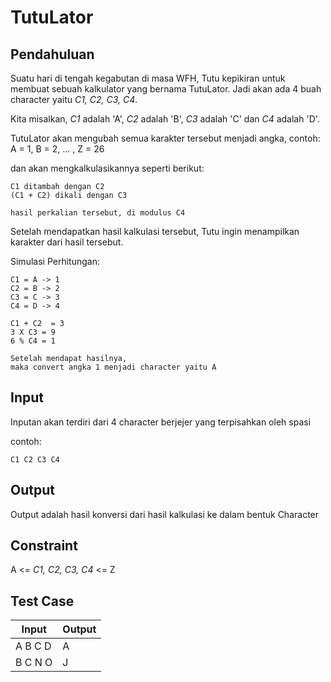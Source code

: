 # TutuLator

## Pendahuluan

Suatu hari di tengah kegabutan di masa WFH, Tutu kepikiran untuk membuat sebuah kalkulator yang bernama TutuLator. Jadi akan ada 4 buah character yaitu _C1, C2, C3, C4_.

Kita misalkan, _C1_ adalah 'A', _C2_ adalah 'B', _C3_ adalah 'C' dan _C4_ adalah 'D'.

TutuLator akan mengubah semua karakter tersebut menjadi angka, contoh: A = 1, B = 2, ... , Z = 26

dan akan mengkalkulasikannya seperti berikut:

```
C1 ditambah dengan C2
(C1 + C2) dikali dengan C3

hasil perkalian tersebut, di modulus C4
```

Setelah mendapatkan hasil kalkulasi tersebut, Tutu ingin menampilkan karakter dari hasil tersebut.

Simulasi Perhitungan:

```
C1 = A -> 1
C2 = B -> 2
C3 = C -> 3
C4 = D -> 4

C1 + C2  = 3
3 X C3 = 9
6 % C4 = 1

Setelah mendapat hasilnya,
maka convert angka 1 menjadi character yaitu A
```

## Input

Inputan akan terdiri dari 4 character berjejer yang terpisahkan oleh spasi

contoh:

```
C1 C2 C3 C4
```

## Output

Output adalah hasil konversi dari hasil kalkulasi ke dalam bentuk Character

## Constraint

A <= _C1, C2, C3, C4_ <= Z

## Test Case

| Input   | Output |
| ------- | ------ |
| A B C D | A      |
| B C N O | J      |
